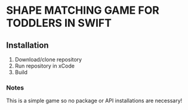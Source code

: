 # SHAPE MATCHING GAME FOR TODDLERS IN SWIFT

## Installation
1. Download/clone repository
2. Run repository in xCode
3. Build

### Notes
This is a simple game so no package or API installations are necessary!
